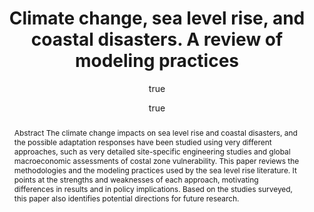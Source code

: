 ---
layout: single-bib-item
hidden: true
dup_sha1: "c36a0955af66d9ddec9d6fd490b03556f7a85d05"
attachments:
  -
    mimeType: "application/pdf"
    pub_id: "798b8bda-c02c-08ef-908c-87511a391de6"
    updated: "1488226538.6"
    source_filename: "[article_pdf].pdf"
    article_pdf: "1"
    created: "1488226538.6"
    filename: "Bosello and De Cian 2014 - Climate change, sea level rise, and coastal disasters. A review of modeling practices.pdf"
    hasUpdates: "1"
    subfolders:
      - "All Papers/B"
    filesize: "448433"
    gdrive_needs_sync: "0"
    owner: "42827BEAD59011E587B2D52D02D06A8F"
    pub_trashed: "0"
    _id: "91f567b2-cace-0f94-85f5-083a9132d65f"
    gdrive_id: "0BzNObtVOlCh_QUo0SjRaZi1rN1E"
    md5: "945c071b426151dc551d66de25755366"
duplicates:
abstract: "Abstract The climate change impacts on sea level rise and coastal disasters, and the possible adaptation responses have been studied using very different approaches, such as very detailed site-specific engineering studies and global macroeconomic assessments of costal zone vulnerability. This paper reviews the methodologies and the modeling practices used by the sea level rise literature. It points at the strengths and weaknesses of each approach, motivating differences in results and in policy implications. Based on the studies surveyed, this paper also identifies potential directions for future research."
labels:
  - "e589e1f3-3708-005f-b5a2-1b034dc7ddc2"
citedByLink: "http://scholar.google.com/scholar?hl=en&lr=&num=30&cites=http://dx.doi.org/10.1016/j.eneco.2013.09.002"
citekey: "Bosello2014-sv"
id_list:
  - "sha1:4b84e8ee25dab2e40d6c810af8f193051637cf6f"
  - "dup_sha1:c36a0955af66d9ddec9d6fd490b03556f7a85d05"
  - "doi:10.1016/j.eneco.2013.09.002"
  - "url:http://dx.doi.org/10.1016/j.eneco.2013.09.002"
  - "url:http://www.sciencedirect.com/science/article/pii/S0140988313001977"
  - "url:https://www.econstor.eu/bitstream/10419/89608/1/NDL2013-104.pdf"
  - "url:http://linkinghub.elsevier.com/retrieve/pii/S0140988313001977"
  - "url:http://linkinghub.elsevier.com/retrieve/articleSelectSinglePerm?Redirect=http%3A%2F%2Fwww.sciencedirect.com%2Fscience%2Farticle%2Fpii%2FS0140988313001977%3Fvia%253Dihub&key=4421417a32190fe0eb4d8e809de906ab0f380794"
  - "url:http://www.sciencedirect.com/science/article/pii/S0140988313001977?via%3Dihub"
autoCleaned: "1"
owner: "42827BEAD59011E587B2D52D02D06A8F"
autocompleted: "1"
foldersNamed:
imported: "1"
author:
  -
    last: "Bosello"
    level: "0.0"
    formatted: "Bosello F"
    first: "Francesco"
    _id: "7ef6d72f-3387-0d69-8d36-69458026a58e"
    bak: "Bosello, Francesco"
    initials: "F"
  -
    last: "De Cian"
    level: "0.0"
    formatted: "De Cian E"
    first: "Enrica"
    _id: "35ab9190-170e-0054-afb5-a956ad06c045"
    bak: "De Cian, Enrica"
    initials: "E"
subfolders:
  - "All Papers/B"
folders:
updated: "1488226623.93"
published_date: "2014"
journal: "Energy Econ."
labelsNamed:
  - "pches_publications"
journalfull: "Energy Economics"
volume: "46"
doi: "10.1016/j.eneco.2013.09.002"
authors: "Bosello, F and E De Cian"
journal_checked: "1"
pages: "593-605"
sha1: "4b84e8ee25dab2e40d6c810af8f193051637cf6f"
created: "1488226535.48"
url:
  - "http://www.sciencedirect.com/science/article/pii/S0140988313001977"
  - "http://dx.doi.org/10.1016/j.eneco.2013.09.002"
  - "https://www.econstor.eu/bitstream/10419/89608/1/NDL2013-104.pdf"
gs_cluster_id: "14119873189304403776"
issn: "0140-9883"
pubtype: "PP_ARTICLE"
keywords: "Coastal Zone Damages; Sea Level Rise"
published:
  month: "11"
  year: "2014"
pdf_restricted: "0"
title: "Climate change, sea level rise, and coastal disasters. A review of modeling practices"
crawl_urls:
  - "http://www.sciencedirect.com/science/article/pii/S0140988313001977"
  - "http://dx.doi.org/10.1016/j.eneco.2013.09.002"
  - "http://linkinghub.elsevier.com/retrieve/pii/S0140988313001977"
  - "http://linkinghub.elsevier.com/retrieve/articleSelectSinglePerm?Redirect=http%3A%2F%2Fwww.sciencedirect.com%2Fscience%2Farticle%2Fpii%2FS0140988313001977%3Fvia%253Dihub&key=4421417a32190fe0eb4d8e809de906ab0f380794"
  - "http://www.sciencedirect.com/science/article/pii/S0140988313001977?via%3Dihub"
incomplete: "0"
---